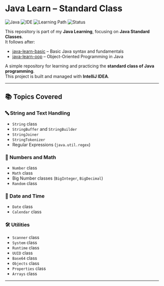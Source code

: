 # Java Learn – Standard Class

![Java](https://img.shields.io/badge/Language-Java-orange)
![IDE](https://img.shields.io/badge/IDE-IntelliJ%20IDEA-blue)
![Learning Path](https://img.shields.io/badge/Stage-Standard%20Class-teal)
![Status](https://img.shields.io/badge/Status-Completed-success)

This repository is part of my **Java Learning**, focusing on **Java Standard Classes**.  
It follows after:

- [java-learn-basic](https://github.com/rizaton/learn-java/tree/main/basic) – Basic Java syntax and fundamentals
- [java-learn-oop](https://github.com/rizaton/learn-java/tree/main/oop) – Object-Oriented Programming in Java

A simple repository for learning and practicing the **standard class of Java programming**.  
This project is built and managed with **IntelliJ IDEA**.

---

## 📚 Topics Covered

### 🔤 String and Text Handling

- `String` class
- `StringBuffer` and `StringBuilder`
- `StringJoiner`
- `StringTokenizer`
- Regular Expressions (`java.util.regex`)

### 🔢 Numbers and Math

- `Number` class
- `Math` class
- Big Number classes (`BigInteger`, `BigDecimal`)
- `Random` class

### 📅 Date and Time

- `Date` class
- `Calendar` class

### 🛠️ Utilities

- `Scanner` class
- `System` class
- `Runtime` class
- `UUID` class
- `Base64` class
- `Objects` class
- `Properties` class
- `Arrays` class

---

